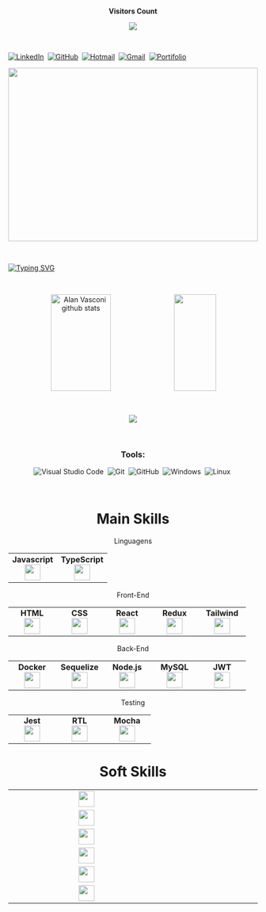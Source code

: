   <div align="center">
<br><p align="centre"><b>Visitors Count</b></p>  
<p align="center"><img align="center" src="https://profile-counter.glitch.me/{PietroBucker}/count.svg" /></p> 
<br></div>

[![LinkedIn](https://img.shields.io/badge/LinkedIn-000?style=for-the-badge&logo=linkedin&logoColor=0E76A8)](https://www.linkedin.com/in/pietro-bucker-dev/)&nbsp;
[![GitHub](https://img.shields.io/badge/GitHub-000?style=for-the-badge&logo=github&logoColor=0E76A8)](https://github.com/PietroBucker)&nbsp;
[![Hotmail](https://img.shields.io/badge/hotmail-000?style=for-the-badge&logo=microsoft&logoColor=0E76A8)](mailto:pietro_177@hotmail.com)&nbsp;
[![Gmail](https://img.shields.io/badge/gamil-000?style=for-the-badge&logo=gmail&logoColor=0E76A8)](mailto:pietrobucker@gmail.com)&nbsp;
[![Portifolio](https://img.shields.io/badge/Portifolio-215422?style=for-the-badge&logoColor=0E76A8)](https://pietrobucker.github.io/react-portifolio/#/)

<img width=100% height=350 src="https://repository-images.githubusercontent.com/588181932/e36ec678-7984-4cdd-8e4c-a3932772ff8e"/>

&nbsp;

[![Typing SVG](https://readme-typing-svg.herokuapp.com/?color=fccd5f&size=35&center=true&vCenter=true&width=1000&lines=Nice+to+meet+you,+my+name+is+Pietro;Welcome+to+my+GitHub+Profile!:%29)](https://git.io/typing-svg)

&nbsp;

<div align="center">  
  <img width="49%" height="195px" src="https://github-readme-stats.vercel.app/api?username=PietroBucker&show_icons=true&count_private=true&hide_border=true&title_color=87CEFA&icon_color=87CEFA&text_color=c9d1d9&bg_color=0d1117" alt="Alan Vasconi github stats" /> 
  <img width="41%" height="195px" src="https://github-readme-stats.vercel.app/api/top-langs/?username=PietroBucker&layout=compact&hide_border=true&title_color=87CEFA&text_color=87CEFA&bg_color=0d1117" />
</div>

&nbsp;

<p align="center">
  <img src="https://github-profile-trophy.vercel.app/?username=PietroBucker&theme=dracula&row=2&no-bg=true&column=3&margin-w=15&margin-h=15" />
</p>

&nbsp;

<center>

### Tools:

![Visual Studio Code](https://img.shields.io/badge/-Visual%20Studio%20Code-0D1117?style=for-the-badge&logo=visual-studio-code&logoColor=007ACC&labelColor=0D1117)&nbsp;
![Git](https://img.shields.io/badge/-Git-0D1117?style=for-the-badge&logo=git&labelColor=0D1117)&nbsp;
![GitHub](https://img.shields.io/badge/-GitHub-0D1117?style=for-the-badge&logo=github&labelColor=0D1117)&nbsp;
![Windows](https://img.shields.io/badge/-Windows-0D1117?style=for-the-badge&logo=windows&labelColor=0D1117)&nbsp;
![Linux](https://img.shields.io/badge/-linux-0D1117?style=for-the-badge&logo=linux&labelColor=0D1117)&nbsp;

&nbsp;

<div align="center">
<h1>Main Skills</h1>
<table width="320px">
  <tbody>
    <tr valign="top">Linguagens</tr>
     <tr valign="top">
      <td width="80px" align="center">
        <span><strong>Javascript</strong></span><br>
        <img height="32px" src="https://upload.vectorlogo.zone/logos/javascript/images/239ec8a4-163e-4792-83b6-3f6d96911757.svg">
      </td>
      <td width="80px" align="center">
        <span><strong>TypeScript</strong></span><br>
        <img height="32px" src="https://user-images.githubusercontent.com/106452876/226727689-f5bf535c-7f9f-4adf-8d61-b701f00775ff.png">
      </td>
    </tr>
  </tbody>
</table>

<table width="320px">
  <tbody>
    <tr valign="top">
      <tr valign="top">Front-End</tr>
      <td width="80px" align="center">
        <span><strong>HTML</strong></span><br>
        <img height="32" src="https://cdn.jsdelivr.net/gh/devicons/devicon/icons/html5/html5-original.svg">
      </td>
      <td width="80px" align="center">
        <span><strong>CSS</strong></span><br>
        <img height="32px" src="https://cdn.jsdelivr.net/gh/devicons/devicon/icons/css3/css3-original.svg">
      </td>
      <td width="80px" align="center">
        <span><strong>React</strong></span><br>
        <img height="32px" src="https://cdn.jsdelivr.net/gh/devicons/devicon/icons/react/react-original.svg">
      </td>
      <td width="80px" align="center">
        <span><strong>Redux</strong></span><br>
        <img height="32" src="https://cdn.worldvectorlogo.com/logos/redux.svg">
      </td>
      <td width="80px" align="center">
        <span><strong>Tailwind</strong></span><br>
        <img height="32px" src="https://user-images.githubusercontent.com/106452876/222272710-d163957e-5ec1-4d91-b0b0-501287eb56a4.svg">
      </td>
    </tr>
  </tbody>
</table>

<table width="320px">
   <tbody>
      <tr valign="top">
      <tr valign="top">Back-End</tr>
         <td width="80px" align="center">
            <span><strong>Docker</strong></span><br>
            <img height="32px" src="https://user-images.githubusercontent.com/106452876/222271389-74be460b-5aab-45fb-be58-ea17daf1ba6f.svg">
         </td>
         <td width="80px" align="center">
            <span><strong>Sequelize</strong></span><br>
            <img height="32px" src="https://camo.githubusercontent.com/a2ef2bb116ae565bb254cbb11194dae357eb7582a8babeab337bd3932687d63d/68747470733a2f2f63646e2e6a7364656c6976722e6e65742f67682f64657669636f6e732f64657669636f6e2f69636f6e732f73657175656c697a652f73657175656c697a652d6f726967696e616c2e737667">
         </td>
         <td width="80px" align="center">
            <span><strong>Node.js</strong></span><br>
            <img height="32px" src="https://user-images.githubusercontent.com/106452876/222271452-10564e57-06b4-42b8-9d8a-7b71a2a4aef9.svg">
         </td>
         <td width="80px" align="center">
            <span><strong>MySQL</strong></span><br>
            <img height="32px" src="https://user-images.githubusercontent.com/106452876/222271417-3c2f7bd1-df2c-4603-90a2-b88522e74f64.svg">
         </td>
         <td width="80px" align="center">
            <span><strong>JWT</strong></span><br>
            <img height="32px" src="https://user-images.githubusercontent.com/106452876/230504372-baa2f18b-46e1-47d2-9ff7-5fde104da593.png">
         </td>
      </tr>
   </tbody>
 </table>
 
<table width="320px">
   <tbody>
      <tr valign="top">
         <tr valign="top">Testing</tr>
         <td width="80px" align="center">
            <span><strong>Jest</strong></span><br>
            <img height="32px" src="https://www.vectorlogo.zone/logos/jestjsio/jestjsio-icon.svg">
         </td>
         <td width="80px" align="center">
            <span><strong>RTL</strong></span><br>
            <img height="32" src="https://testing-library.com/img/octopus-128x128.png">
         </td>
         <td width="80px" align="center">
            <span><strong>Mocha</strong></span><br>
            <img height="32px" src="https://user-images.githubusercontent.com/106452876/230504717-a817b49b-e044-4fa5-905c-d675c808d53e.svg">
         </td>
      </tr>
   </tbody>
 </table>

 <table width=100%>
   <tbody>
      <tr width=100% valign="top" style="display: flex; flex-wrap: wrap;">
         <h1>Soft Skills</h1>
         <td width="300px" align="center">
            <img height="32px" src="https://img.shields.io/badge/Inteligencia Emocional-000?style=for-the-badge&logoColor=0E76A8">
         </td>
           <td width="300px" align="center">
            <img height="32px" src="https://img.shields.io/badge/Vontade de Aprender-000?style=for-the-badge&logoColor=0E76A8">
         </td>
         <td width="300px" align="center">
            <img height="32px" src="https://img.shields.io/badge/Trabalho em Equipe-000?style=for-the-badge&logoColor=0E76A8">
         </td>
         <td width="300px" align="center">
            <img height="32px" src="https://img.shields.io/badge/Trabalho em Equipe-000?style=for-the-badge&logoColor=0E76A8">
         </td>
          <td width="300px" align="center">
            <img height="32px" src="https://img.shields.io/badge/Integridade-000?style=for-the-badge&logoColor=0E76A8">
         </td>
          <td width="300px" align="center">
            <img height="32" src="https://img.shields.io/badge/Growing Mindset-000?style=for-the-badge&logoColor=0E76A8">
         </td>
      </tr>
   </tbody>
 </table>
</div>



  
